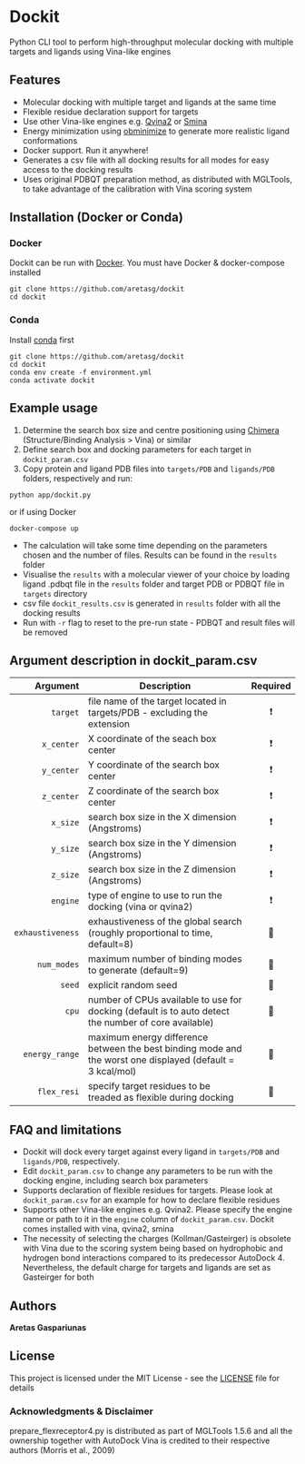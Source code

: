 # Dockit

Python CLI tool to perform high-throughput molecular docking with multiple targets and ligands using Vina-like engines

## Features
* Molecular docking with multiple target and ligands at the same time
* Flexible residue declaration support for targets
* Use other Vina-like engines e.g. [Qvina2](https://qvina.github.io) or [Smina](https://github.com/mwojcikowski/smina)
* Energy minimization using [obminimize](https://openbabel.org/wiki/Obminimize) to generate more realistic ligand conformations
* Docker support. Run it anywhere!
* Generates a csv file with all docking results for all modes for easy access to the docking results
* Uses original PDBQT preparation method, as distributed with MGLTools, to take advantage of the calibration with Vina scoring system

## Installation (Docker or Conda)
### Docker
Dockit can be run with [Docker](https://docs.docker.com/get-docker/). You must have Docker & docker-compose installed
```
git clone https://github.com/aretasg/dockit
cd dockit
```

### Conda
Install [conda](https://docs.conda.io/en/latest/miniconda.html) first
```
git clone https://github.com/aretasg/dockit
cd dockit
conda env create -f environment.yml
conda activate dockit
```

## Example usage
1. Determine the search box size and centre positioning using [Chimera](https://www.cgl.ucsf.edu/chimera/download.html) (Structure/Binding Analysis > Vina) or similar
2. Define search box and docking parameters for each target in ```dockit_param.csv```
3. Copy protein and ligand PDB files into ```targets/PDB``` and ```ligands/PDB``` folders, respectively and run:
```
python app/dockit.py
```
or if using Docker
```
docker-compose up
```
* The calculation will take some time depending on the parameters chosen and the number of files. Results can be found in the ```results``` folder
* Visualise the ```results``` with a molecular viewer of your choice by loading ligand .pdbqt file in the ```results``` folder and target PDB or PDBQT file in ```targets``` directory
* csv file ```dockit_results.csv``` is generated in ```results``` folder with all the docking results
* Run with ```-r``` flag to reset to the pre-run state - PDBQT and result files will be removed

## Argument description in dockit_param.csv
| Argument | Description | Required |
| -----------: | ----------------- | :----------: |
| `target` | file name of the target located in targets/PDB - excluding the extension | :heavy_exclamation_mark: |
| `x_center` | X coordinate of the seach box center | :heavy_exclamation_mark: |
| `y_center` | Y coordinate of the search box center | :heavy_exclamation_mark: |
| `z_center` | Z coordinate of the search box center | :heavy_exclamation_mark: |
| `x_size` | search box size in the X dimension (Angstroms) | :heavy_exclamation_mark: |
| `y_size` | search box size in the Y dimension (Angstroms) | :heavy_exclamation_mark: |
| `z_size` | search box size in the Z dimension (Angstroms) | :heavy_exclamation_mark: |
| `engine` | type of engine to use to run the docking (vina or qvina2) | :heavy_exclamation_mark: |
| `exhaustiveness` | exhaustiveness of the global search (roughly proportional to time, default=8) | 🤔 |
| `num_modes` | maximum number of binding modes to generate (default=9) | 🤔 |
| `seed` | explicit random seed | 🤔 |
| `cpu` | number of CPUs available to use for docking (default is to auto detect the number of core available) | 🤔 |
| `energy_range` | maximum energy difference between the best binding mode and the worst one displayed (default = 3 kcal/mol) | 🤔 |
| `flex_resi` | specify target residues to be treaded as flexible during docking | 🤔 |

## FAQ and limitations
* Dockit will dock every target against every ligand in ```targets/PDB``` and ```ligands/PDB```, respectively.
* Edit ```dockit_param.csv``` to change any parameters to be run with the docking engine, including search box parameters
* Supports declaration of flexible residues for targets. Please look at ```dockit_param.csv``` for an example for how to declare flexible residues
* Supports other Vina-like engines e.g. Qvina2. Please specify the engine name or path to it in the ```engine``` column of ```dockit_param.csv```. Dockit comes installed with vina, qvina2, smina
* The necessity of selecting the charges (Kollman/Gasteirger) is obsolete with Vina due to the scoring system being based on hydrophobic and hydrogen bond interactions compared to its predecessor AutoDock 4. Nevertheless, the default charge for targets and ligands are set as Gasteirger for both

## Authors
**Aretas Gaspariunas**

## License
This project is licensed under the MIT License - see the [LICENSE](LICENSE) file for details

### Acknowledgments & Disclaimer
prepare_flexreceptor4.py is distributed as part of MGLTools 1.5.6 and all the ownership together with AutoDock Vina is credited to their respective authors (Morris et al., 2009)
